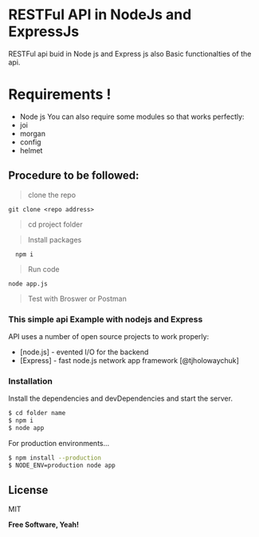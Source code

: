 # RESTFul API in NodeJs and ExpressJs

RESTFul api buid in Node js and Express js also Basic functionalties of the api.

# Requirements !

- Node js
  You can also require some modules so that works perfectly:
- joi
- morgan
- config
- helmet

## Procedure to be followed:

> clone the repo

    git clone <repo address>

> cd project folder

> Install packages

      npm i

> Run code

    node app.js

> Test with Broswer or Postman

### This simple api Example with nodejs and Express

API uses a number of open source projects to work properly:

- [node.js] - evented I/O for the backend
- [Express] - fast node.js network app framework [@tjholowaychuk]

### Installation

Install the dependencies and devDependencies and start the server.

```sh
$ cd folder name
$ npm i
$ node app
```

For production environments...

```sh
$ npm install --production
$ NODE_ENV=production node app
```

## License

MIT

**Free Software, Yeah!**
